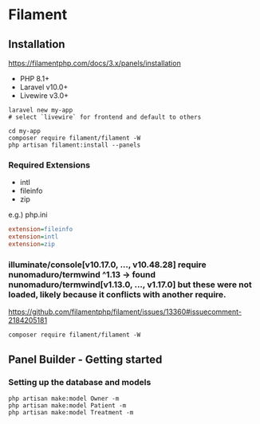 # Filament #

## Installation ##

<https://filamentphp.com/docs/3.x/panels/installation>

- PHP 8.1+
- Laravel v10.0+
- Livewire v3.0+

``` shell
laravel new my-app
# select `livewire` for frontend and default to others
```

``` shell
cd my-app
composer require filament/filament -W
php artisan filament:install --panels
```

### Required Extensions ###

- intl
- fileinfo
- zip

e.g.) php.ini

``` ini
extension=fileinfo
extension=intl
extension=zip
```

### illuminate/console[v10.17.0, ..., v10.48.28] require nunomaduro/termwind ^1.13 -> found nunomaduro/termwind[v1.13.0, ..., v1.17.0] but these were not loaded, likely because it conflicts with another require. ###

<https://github.com/filamentphp/filament/issues/13360#issuecomment-2184205181>

``` shell
composer require filament/filament -W 
```

## Panel Builder - Getting started ##

### Setting up the database and models ###

``` shell
php artisan make:model Owner -m
php artisan make:model Patient -m
php artisan make:model Treatment -m
```
